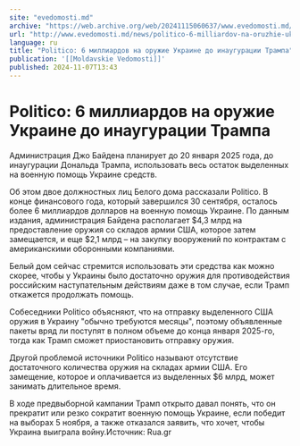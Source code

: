 ```yaml
---
site: "evedomosti.md"
archive: "https://web.archive.org/web/20241115060637/www.evedomosti.md/news/politico-6-milliardov-na-oruzhie-ukraine-do-inauguracii-tram"
url: "http://www.evedomosti.md/news/politico-6-milliardov-na-oruzhie-ukraine-do-inauguracii-tram"
language: ru
title: "Politico: 6 миллиардов на оружие Украине до инаугурации Трампа"
publication: '[[Moldavskie Vedomosti]]'
published: 2024-11-07T13:43
---
```


# Politico: 6 миллиардов на оружие Украине до инаугурации Трампа

Администрация Джо Байдена планирует до 20 января 2025 года, до инаугурации Дональда Трампа, использовать весь остаток выделенных на военную помощь Украине средств.

Об этом двое должностных лиц Белого дома рассказали Politico. В конце финансового года, который завершился 30 сентября, осталось более 6 миллиардов долларов на военную помощь Украине. По данным издания, администрация Байдена располагает $4,3 млрд на предоставление оружия со складов армии США, которое затем замещается, и еще $2,1 млрд – на закупку вооружений по контрактам с американскими оборонными компаниями.

Белый дом сейчас стремится использовать эти средства как можно скорее, чтобы у Украины было достаточно оружия для противодействия российским наступательным действиям даже в том случае, если Трамп откажется продолжать помощь.

Собеседники Politico объясняют, что на отправку выделенного США оружия в Украину "обычно требуются месяцы", поэтому объявленные пакеты вряд ли поступят в полном объеме до конца января 2025-го, тогда как Трамп сможет приостановить отправку оружия.

Другой проблемой источники Politico называют отсутствие достаточного количества оружия на складах армии США. Его замещение, которое и оплачивается из выделенных $6 млрд, может занимать длительное время.

В ходе предвыборной кампании Трамп открыто давал понять, что он прекратит или резко сократит военную помощь Украине, если победит на выборах 5 ноября, а также отказался заявить, что хочет, чтобы Украина выиграла войну.Источник: Rua.gr